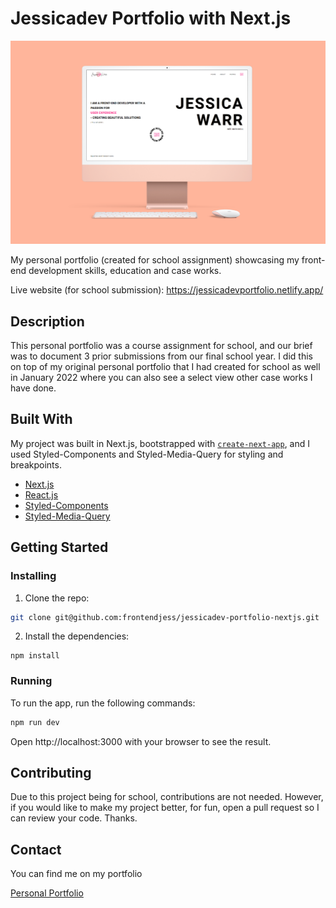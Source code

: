 # Jessicadev Portfolio with Next.js

![image](https://raw.githubusercontent.com/frontendjess/repoimagesportfolio/main/images/jessicadev-mockup.png)

My personal portfolio (created for school assignment) showcasing my front-end development skills, education and case works.

Live website (for school submission): https://jessicadevportfolio.netlify.app/

## Description

This personal portfolio was a course assignment for school, and our brief was to document 3 prior submissions from our final school year. I did this on top of my original personal portfolio that I had created for school as well in January 2022 where you can also see a select view other case works I have done.

## Built With

My project was built in Next.js, bootstrapped with [`create-next-app`](https://github.com/vercel/next.js/tree/canary/packages/create-next-app), and I used Styled-Components and Styled-Media-Query for styling and breakpoints.

- [Next.js](https://nextjs.org/)
- [React.js](https://reactjs.org/)
- [Styled-Components](https://styled-components.com/)
- [Styled-Media-Query](https://www.npmjs.com/package/styled-media-query)

## Getting Started

### Installing

1. Clone the repo:

```bash
git clone git@github.com:frontendjess/jessicadev-portfolio-nextjs.git
```

2. Install the dependencies:

```
npm install
```

### Running

To run the app, run the following commands:

```bash
npm run dev
```

Open http://localhost:3000 with your browser to see the result.

## Contributing

Due to this project being for school, contributions are not needed. However, if you would like to make my project better, for fun, open a pull request so I can review your code. Thanks.

## Contact

You can find me on my portfolio

[Personal Portfolio](https://jessicadevportfolio.netlify.app/)
